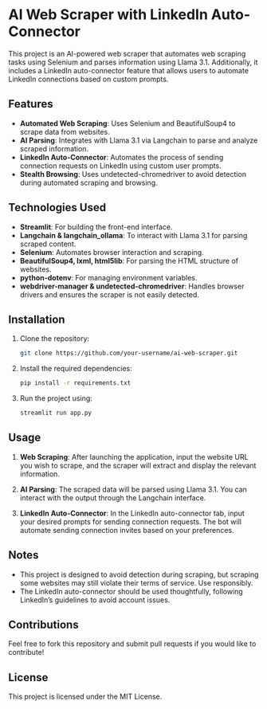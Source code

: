 # AI Web Scraper with LinkedIn Auto-Connector

This project is an AI-powered web scraper that automates web scraping tasks using Selenium and parses information using Llama 3.1. Additionally, it includes a LinkedIn auto-connector feature that allows users to automate LinkedIn connections based on custom prompts.

## Features

- **Automated Web Scraping**: Uses Selenium and BeautifulSoup4 to scrape data from websites.
- **AI Parsing**: Integrates with Llama 3.1 via Langchain to parse and analyze scraped information.
- **LinkedIn Auto-Connector**: Automates the process of sending connection requests on LinkedIn using custom user prompts.
- **Stealth Browsing**: Uses undetected-chromedriver to avoid detection during automated scraping and browsing.

## Technologies Used

- **Streamlit**: For building the front-end interface.
- **Langchain & langchain_ollama**: To interact with Llama 3.1 for parsing scraped content.
- **Selenium**: Automates browser interaction and scraping.
- **BeautifulSoup4, lxml, html5lib**: For parsing the HTML structure of websites.
- **python-dotenv**: For managing environment variables.
- **webdriver-manager & undetected-chromedriver**: Handles browser drivers and ensures the scraper is not easily detected.
  
## Installation

1. Clone the repository:

    ```bash
    git clone https://github.com/your-username/ai-web-scraper.git
    ```

2. Install the required dependencies:

    ```bash
    pip install -r requirements.txt
    ```


3. Run the project using:

    ```bash
    streamlit run app.py
    ```

## Usage

1. **Web Scraping**: After launching the application, input the website URL you wish to scrape, and the scraper will extract and display the relevant information.
   
2. **AI Parsing**: The scraped data will be parsed using Llama 3.1. You can interact with the output through the Langchain interface.
   
3. **LinkedIn Auto-Connector**: In the LinkedIn auto-connector tab, input your desired prompts for sending connection requests. The bot will automate sending connection invites based on your preferences.

## Notes

- This project is designed to avoid detection during scraping, but scraping some websites may still violate their terms of service. Use responsibly.
- The LinkedIn auto-connector should be used thoughtfully, following LinkedIn’s guidelines to avoid account issues.

## Contributions

Feel free to fork this repository and submit pull requests if you would like to contribute!

## License

This project is licensed under the MIT License.
